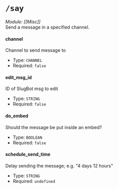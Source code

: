 # `/say`
*Module: [[Misc]]*<br>
Send a message in a specified channel.
#### channel
Channel to send message to
- Type: `CHANNEL`
- Required: `false`
#### edit_msg_id
ID of SlugBot msg to edit
- Type: `STRING`
- Required: `false`
#### do_embed
Should the message be put inside an embed?
- Type: `BOOLEAN`
- Required: `false`
#### schedule_send_time
Delay sending the message; e.g. "4 days 12 hours"
- Type: `STRING`
- Required: `undefined`